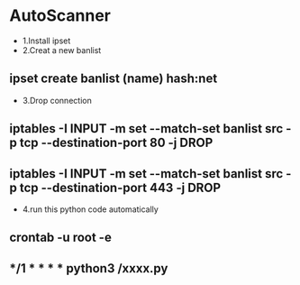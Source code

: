 # AutoScanner
- 1.Install ipset
- 2.Creat a new banlist
## ipset create banlist (name) hash:net
- 3.Drop connection
## iptables -I INPUT -m set --match-set banlist src -p tcp --destination-port 80 -j DROP
## iptables -I INPUT -m set --match-set banlist src -p tcp --destination-port 443 -j DROP

- 4.run this python code automatically
## crontab -u root -e
## */1 * * * * python3 /xxxx.py
